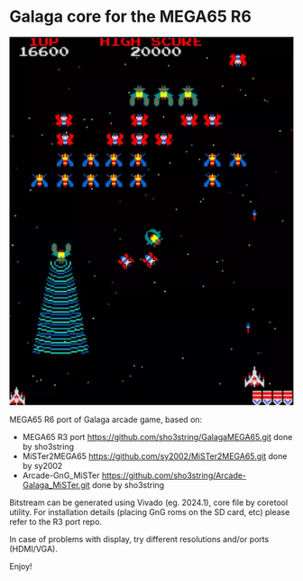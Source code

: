 Galaga core for the MEGA65 R6
=============================

![Screenshot](galaga_scr.png)

MEGA65 R6 port of Galaga arcade game, based on:

* MEGA65 R3 port https://github.com/sho3string/GalagaMEGA65.git done by sho3string
* MiSTer2MEGA65 https://github.com/sy2002/MiSTer2MEGA65.git done by sy2002
* Arcade-GnG_MiSTer https://github.com/sho3string/Arcade-Galaga_MiSTer.git done by sho3string

Bitstream can be generated using Vivado (eg. 2024.1), core file by coretool utility. 
For installation details (placing GnG roms on the SD card, etc) please refer to the R3 port repo.

In case of problems with display, try different resolutions and/or ports (HDMI/VGA).

Enjoy!
